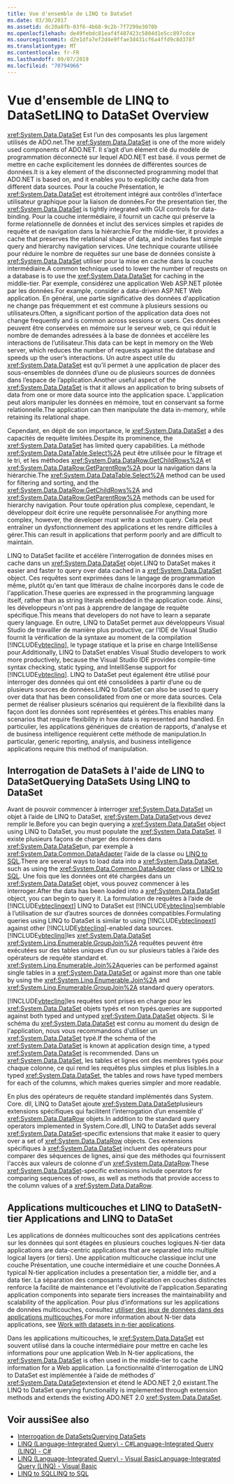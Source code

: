 ```yaml
---
title: Vue d'ensemble de LINQ to DataSet
ms.date: 03/30/2017
ms.assetid: dc20a8fb-03f6-4b68-9c2b-7f7299e3070b
ms.openlocfilehash: de49febdc81eaf4f487423c5804d1e5cc897cdce
ms.sourcegitcommit: d2e1dfa7ef2d4e9ffae3d431cf6a4ffd9c8d378f
ms.translationtype: MT
ms.contentlocale: fr-FR
ms.lasthandoff: 09/07/2019
ms.locfileid: "70794966"
---
```

# <a name="linq-to-dataset-overview"></a><span data-ttu-id="44007-102">Vue d'ensemble de LINQ to DataSet</span><span class="sxs-lookup"><span data-stu-id="44007-102">LINQ to DataSet Overview</span></span>
<span data-ttu-id="44007-103"><xref:System.Data.DataSet> Est l’un des composants les plus largement utilisés de ADO.net.</span><span class="sxs-lookup"><span data-stu-id="44007-103">The <xref:System.Data.DataSet> is one of the more widely used components of ADO.NET.</span></span> <span data-ttu-id="44007-104">Il s’agit d’un élément clé du modèle de programmation déconnecté sur lequel ADO.NET est basé. il vous permet de mettre en cache explicitement les données de différentes sources de données.</span><span class="sxs-lookup"><span data-stu-id="44007-104">It is a key element of the disconnected programming model that ADO.NET is based on, and it enables you to explicitly cache data from different data sources.</span></span> <span data-ttu-id="44007-105">Pour la couche Présentation, le <xref:System.Data.DataSet> est étroitement intégré aux contrôles d’interface utilisateur graphique pour la liaison de données.</span><span class="sxs-lookup"><span data-stu-id="44007-105">For the presentation tier, the <xref:System.Data.DataSet> is tightly integrated with GUI controls for data-binding.</span></span> <span data-ttu-id="44007-106">Pour la couche intermédiaire, il fournit un cache qui préserve la forme relationnelle de données et inclut des services simples et rapides de requête et de navigation dans la hiérarchie.</span><span class="sxs-lookup"><span data-stu-id="44007-106">For the middle-tier, it provides a cache that preserves the relational shape of data, and includes fast simple query and hierarchy navigation services.</span></span> <span data-ttu-id="44007-107">Une technique courante utilisée pour réduire le nombre de requêtes sur une base de données consiste à <xref:System.Data.DataSet> utiliser pour la mise en cache dans la couche intermédiaire.</span><span class="sxs-lookup"><span data-stu-id="44007-107">A common technique used to lower the number of requests on a database is to use the <xref:System.Data.DataSet> for caching in the middle-tier.</span></span> <span data-ttu-id="44007-108">Par exemple, considérez une application Web ASP.NET pilotée par les données.</span><span class="sxs-lookup"><span data-stu-id="44007-108">For example, consider a data-driven ASP.NET Web application.</span></span> <span data-ttu-id="44007-109">En général, une partie significative des données d'application ne change pas fréquemment et est commune à plusieurs sessions ou utilisateurs.</span><span class="sxs-lookup"><span data-stu-id="44007-109">Often, a significant portion of the application data does not change frequently and is common across sessions or users.</span></span> <span data-ttu-id="44007-110">Ces données peuvent être conservées en mémoire sur le serveur web, ce qui réduit le nombre de demandes adressées à la base de données et accélère les interactions de l’utilisateur.</span><span class="sxs-lookup"><span data-stu-id="44007-110">This data can be kept in memory on the Web server, which reduces the number of requests against the database and speeds up the user’s interactions.</span></span> <span data-ttu-id="44007-111">Un autre aspect utile du <xref:System.Data.DataSet> est qu’il permet à une application de placer des sous-ensembles de données d’une ou de plusieurs sources de données dans l’espace de l’application.</span><span class="sxs-lookup"><span data-stu-id="44007-111">Another useful aspect of the <xref:System.Data.DataSet> is that it allows an application to bring subsets of data from one or more data source into the application space.</span></span> <span data-ttu-id="44007-112">L'application peut alors manipuler les données en mémoire, tout en conservant sa forme relationnelle.</span><span class="sxs-lookup"><span data-stu-id="44007-112">The application can then manipulate the data in-memory, while retaining its relational shape.</span></span>  
  
 <span data-ttu-id="44007-113">Cependant, en dépit de son importance, le <xref:System.Data.DataSet> a des capacités de requête limitées.</span><span class="sxs-lookup"><span data-stu-id="44007-113">Despite its prominence, the <xref:System.Data.DataSet> has limited query capabilities.</span></span> <span data-ttu-id="44007-114">La méthode <xref:System.Data.DataTable.Select%2A> peut être utilisée pour le filtrage et le tri, et les méthodes <xref:System.Data.DataRow.GetChildRows%2A> et <xref:System.Data.DataRow.GetParentRow%2A> pour la navigation dans la hiérarchie.</span><span class="sxs-lookup"><span data-stu-id="44007-114">The <xref:System.Data.DataTable.Select%2A> method can be used for filtering and sorting, and the <xref:System.Data.DataRow.GetChildRows%2A> and <xref:System.Data.DataRow.GetParentRow%2A> methods can be used for hierarchy navigation.</span></span> <span data-ttu-id="44007-115">Pour toute opération plus complexe, cependant, le développeur doit écrire une requête personnalisée.</span><span class="sxs-lookup"><span data-stu-id="44007-115">For anything more complex, however, the developer must write a custom query.</span></span> <span data-ttu-id="44007-116">Cela peut entraîner un dysfonctionnement des applications et les rendre difficiles à gérer.</span><span class="sxs-lookup"><span data-stu-id="44007-116">This can result in applications that perform poorly and are difficult to maintain.</span></span>  
  
 <span data-ttu-id="44007-117">LINQ to DataSet facilite et accélère l’interrogation de données mises en cache dans un <xref:System.Data.DataSet> objet.</span><span class="sxs-lookup"><span data-stu-id="44007-117">LINQ to DataSet makes it easier and faster to query over data cached in a <xref:System.Data.DataSet> object.</span></span> <span data-ttu-id="44007-118">Ces requêtes sont exprimées dans le langage de programmation même, plutôt qu'en tant que littéraux de chaîne incorporés dans le code de l'application.</span><span class="sxs-lookup"><span data-stu-id="44007-118">These queries are expressed in the programming language itself, rather than as string literals embedded in the application code.</span></span> <span data-ttu-id="44007-119">Ainsi, les développeurs n'ont pas à apprendre de langage de requête spécifique.</span><span class="sxs-lookup"><span data-stu-id="44007-119">This means that developers do not have to learn a separate query language.</span></span> <span data-ttu-id="44007-120">En outre, LINQ to DataSet permet aux développeurs Visual Studio de travailler de manière plus productive, car l’IDE de Visual Studio fournit la vérification de la syntaxe au moment de la compilation [!INCLUDE[vbteclinq](../../../../includes/vbteclinq-md.md)], le typage statique et la prise en charge IntelliSense pour.</span><span class="sxs-lookup"><span data-stu-id="44007-120">Additionally, LINQ to DataSet enables Visual Studio developers to work more productively, because the Visual Studio IDE provides compile-time syntax checking, static typing, and IntelliSense support for [!INCLUDE[vbteclinq](../../../../includes/vbteclinq-md.md)].</span></span> <span data-ttu-id="44007-121">LINQ to DataSet peut également être utilisé pour interroger des données qui ont été consolidées à partir d’une ou de plusieurs sources de données.</span><span class="sxs-lookup"><span data-stu-id="44007-121">LINQ to DataSet can also be used to query over data that has been consolidated from one or more data sources.</span></span> <span data-ttu-id="44007-122">Cela permet de réaliser plusieurs scénarios qui requièrent de la flexibilité dans la façon dont les données sont représentées et gérées.</span><span class="sxs-lookup"><span data-stu-id="44007-122">This enables many scenarios that require flexibility in how data is represented and handled.</span></span> <span data-ttu-id="44007-123">En particulier, les applications génériques de création de rapports, d'analyse et de business intelligence requièrent cette méthode de manipulation.</span><span class="sxs-lookup"><span data-stu-id="44007-123">In particular, generic reporting, analysis, and business intelligence applications require this method of manipulation.</span></span>  
  
## <a name="querying-datasets-using-linq-to-dataset"></a><span data-ttu-id="44007-124">Interrogation de DataSets à l'aide de LINQ to DataSet</span><span class="sxs-lookup"><span data-stu-id="44007-124">Querying DataSets Using LINQ to DataSet</span></span>  
 <span data-ttu-id="44007-125">Avant de pouvoir commencer à interroger <xref:System.Data.DataSet> un objet à l’aide de LINQ to DataSet, <xref:System.Data.DataSet>vous devez remplir le.</span><span class="sxs-lookup"><span data-stu-id="44007-125">Before you can begin querying a <xref:System.Data.DataSet> object using LINQ to DataSet, you must populate the <xref:System.Data.DataSet>.</span></span> <span data-ttu-id="44007-126">Il existe plusieurs façons de charger des données dans <xref:System.Data.DataSet>un, par exemple à <xref:System.Data.Common.DataAdapter> l’aide de la classe ou [LINQ to SQL](./sql/linq/index.md).</span><span class="sxs-lookup"><span data-stu-id="44007-126">There are several ways to load data into a <xref:System.Data.DataSet>, such as using the <xref:System.Data.Common.DataAdapter> class or [LINQ to SQL](./sql/linq/index.md).</span></span> <span data-ttu-id="44007-127">Une fois que les données ont été chargées dans un <xref:System.Data.DataSet> objet, vous pouvez commencer à les interroger.</span><span class="sxs-lookup"><span data-stu-id="44007-127">After the data has been loaded into a <xref:System.Data.DataSet> object, you can begin to query it.</span></span> <span data-ttu-id="44007-128">La formulation de requêtes à l’aide de [!INCLUDE[vbteclinqext](../../../../includes/vbteclinqext-md.md)] LINQ to DataSet est [!INCLUDE[vbteclinq](../../../../includes/vbteclinq-md.md)]semblable à l’utilisation de sur d’autres sources de données compatibles.</span><span class="sxs-lookup"><span data-stu-id="44007-128">Formulating queries using LINQ to DataSet is similar to using [!INCLUDE[vbteclinqext](../../../../includes/vbteclinqext-md.md)] against other [!INCLUDE[vbteclinq](../../../../includes/vbteclinq-md.md)]-enabled data sources.</span></span> [!INCLUDE[vbteclinq](../../../../includes/vbteclinq-md.md)]<span data-ttu-id="44007-129">les <xref:System.Data.DataSet> <xref:System.Linq.Enumerable.GroupJoin%2A> requêtes peuvent être exécutées sur des tables uniques d’un ou sur plusieurs tables à l’aide des opérateurs de requête standard et. <xref:System.Linq.Enumerable.Join%2A></span><span class="sxs-lookup"><span data-stu-id="44007-129">queries can be performed against single tables in a <xref:System.Data.DataSet> or against more than one table by using the <xref:System.Linq.Enumerable.Join%2A> and <xref:System.Linq.Enumerable.GroupJoin%2A> standard query operators.</span></span>  
  
 [!INCLUDE[vbteclinq](../../../../includes/vbteclinq-md.md)]<span data-ttu-id="44007-130">les requêtes sont prises en charge pour les <xref:System.Data.DataSet> objets typés et non typés.</span><span class="sxs-lookup"><span data-stu-id="44007-130">queries are supported against both typed and untyped <xref:System.Data.DataSet> objects.</span></span> <span data-ttu-id="44007-131">Si le schéma du <xref:System.Data.DataSet> est connu au moment du design de l'application, nous vous recommandons d'utiliser un <xref:System.Data.DataSet> typé.</span><span class="sxs-lookup"><span data-stu-id="44007-131">If the schema of the <xref:System.Data.DataSet> is known at application design time, a typed <xref:System.Data.DataSet> is recommended.</span></span> <span data-ttu-id="44007-132">Dans un <xref:System.Data.DataSet>, les tables et lignes ont des membres typés pour chaque colonne, ce qui rend les requêtes plus simples et plus lisibles.</span><span class="sxs-lookup"><span data-stu-id="44007-132">In a typed <xref:System.Data.DataSet>, the tables and rows have typed members for each of the columns, which makes queries simpler and more readable.</span></span>  
  
 <span data-ttu-id="44007-133">En plus des opérateurs de requête standard implémentés dans System. Core. dll, LINQ to DataSet ajoute <xref:System.Data.DataSet>plusieurs extensions spécifiques qui facilitent l’interrogation d’un ensemble d' <xref:System.Data.DataRow> objets.</span><span class="sxs-lookup"><span data-stu-id="44007-133">In addition to the standard query operators implemented in System.Core.dll, LINQ to DataSet adds several <xref:System.Data.DataSet>-specific extensions that make it easier to query over a set of <xref:System.Data.DataRow> objects.</span></span> <span data-ttu-id="44007-134">Ces extensions spécifiques à <xref:System.Data.DataSet> incluent des opérateurs pour comparer des séquences de lignes, ainsi que des méthodes qui fournissent l'accès aux valeurs de colonne d'un <xref:System.Data.DataRow>.</span><span class="sxs-lookup"><span data-stu-id="44007-134">These <xref:System.Data.DataSet>-specific extensions include operators for comparing sequences of rows, as well as methods that provide access to the column values of a <xref:System.Data.DataRow>.</span></span>  
  
## <a name="n-tier-applications-and-linq-to-dataset"></a><span data-ttu-id="44007-135">Applications multicouches et LINQ to DataSet</span><span class="sxs-lookup"><span data-stu-id="44007-135">N-tier Applications and LINQ to DataSet</span></span>  
 <span data-ttu-id="44007-136">Les applications de données multicouches sont des applications centrées sur les données qui sont étagées en plusieurs couches logiques.</span><span class="sxs-lookup"><span data-stu-id="44007-136">N-tier data applications are data-centric applications that are separated into multiple logical layers (or tiers).</span></span> <span data-ttu-id="44007-137">Une application multicouche classique inclut une couche Présentation, une couche intermédiaire et une couche Données.</span><span class="sxs-lookup"><span data-stu-id="44007-137">A typical N-tier application includes a presentation tier, a middle tier, and a data tier.</span></span> <span data-ttu-id="44007-138">La séparation des composants d'application en couches distinctes renforce la facilité de maintenance et l'évolutivité de l'application.</span><span class="sxs-lookup"><span data-stu-id="44007-138">Separating application components into separate tiers increases the maintainability and scalability of the application.</span></span> <span data-ttu-id="44007-139">Pour plus d’informations sur les applications de données multicouches, consultez [utiliser des jeux de données dans des applications multicouches](/visualstudio/data-tools/work-with-datasets-in-n-tier-applications).</span><span class="sxs-lookup"><span data-stu-id="44007-139">For more information about N-tier data applications, see [Work with datasets in n-tier applications](/visualstudio/data-tools/work-with-datasets-in-n-tier-applications).</span></span>  
  
 <span data-ttu-id="44007-140">Dans les applications multicouches, le <xref:System.Data.DataSet> est souvent utilisé dans la couche intermédiaire pour mettre en cache les informations pour une application Web.</span><span class="sxs-lookup"><span data-stu-id="44007-140">In N-tier applications, the <xref:System.Data.DataSet> is often used in the middle-tier to cache information for a Web application.</span></span> <span data-ttu-id="44007-141">La fonctionnalité d’interrogation de LINQ to DataSet est implémentée à l’aide de méthodes d' <xref:System.Data.DataSet>extension et étend le ADO.NET 2,0 existant.</span><span class="sxs-lookup"><span data-stu-id="44007-141">The LINQ to DataSet querying functionality is implemented through extension methods and extends the existing ADO.NET 2.0 <xref:System.Data.DataSet>.</span></span>  
  
## <a name="see-also"></a><span data-ttu-id="44007-142">Voir aussi</span><span class="sxs-lookup"><span data-stu-id="44007-142">See also</span></span>

- [<span data-ttu-id="44007-143">Interrogation de DataSets</span><span class="sxs-lookup"><span data-stu-id="44007-143">Querying DataSets</span></span>](querying-datasets-linq-to-dataset.md)
- [<span data-ttu-id="44007-144">LINQ (Language-Integrated Query) - C#</span><span class="sxs-lookup"><span data-stu-id="44007-144">Language-Integrated Query (LINQ) - C#</span></span>](../../../csharp/programming-guide/concepts/linq/index.md)
- [<span data-ttu-id="44007-145">LINQ (Language-Integrated Query) - Visual Basic</span><span class="sxs-lookup"><span data-stu-id="44007-145">Language-Integrated Query (LINQ) - Visual Basic</span></span>](../../../visual-basic/programming-guide/concepts/linq/index.md)
- [<span data-ttu-id="44007-146">LINQ to SQL</span><span class="sxs-lookup"><span data-stu-id="44007-146">LINQ to SQL</span></span>](./sql/linq/index.md)
